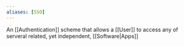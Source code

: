 ```yaml
---
aliases: [SSO]
---
```


An [[Authentication]] scheme that allows a [[User]] to access any of serveral related, yet independent, [[Software|Apps]]
